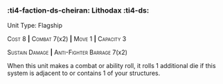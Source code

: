 ### :ti4-faction-ds-cheiran: **Lithodax** :ti4-ds:

Unit Type: Flagship 

<span style="font-variant:small-caps;">Cost</span> 8 __|__ <span style="font-variant:small-caps;">Combat</span> 7(x2) __|__ <span style="font-variant:small-caps;">Move</span> 1 __|__ <span style="font-variant:small-caps;">Capacity</span> 3

<span style="font-variant:small-caps;">Sustain Damage</span> __|__ <span style="font-variant:small-caps;">Anti-Fighter Barrage</span> 7(x2)

When this unit makes a combat or ability roll, it rolls 1 additional die if this system is adjacent to or contains 1 of your structures.